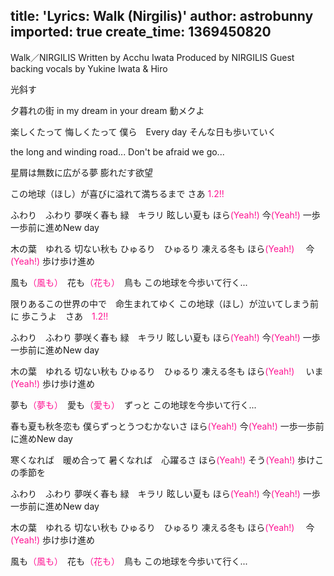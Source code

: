 title: 'Lyrics: Walk (Nirgilis)'
author: astrobunny
imported: true
create_time: 1369450820
---
Walk／NIRGILIS
Written by Acchu Iwata
Produced by NIRGILIS
Guest backing vocals by Yukine Iwata &amp; Hiro

光斜す

夕暮れの街
in my dream in your dream
動メクよ

楽しくたって
悔しくたって
僕ら　Every day
そんな日も歩いていく

the long and winding road...
Don't be afraid we go...

星屑は無数に広がる夢
膨れだす欲望

この地球（ほし）が喜びに溢れて満ちるまで
さあ <span style="color: #ff1493;">1.2!!　</span>

ふわり　ふわり
夢咲く春も
緑　キラリ
眩しい夏も
ほら<span style="color: #ff1493;">(Yeah!)</span> 今<span style="color: #ff1493;">(Yeah!)</span>
一歩一歩前に進めNew day

木の葉　ゆれる
切ない秋も
ひゅるり　ひゅるり
凍える冬も
ほら<span style="color: #ff1493;">(Yeah!) 　</span>今<span style="color: #ff1493;">(Yeah!)</span>
歩け歩け進め

風も<span style="color: #ff1493;">（風も）</span>　花も<span style="color: #ff1493;">（花も）</span>　鳥も
この地球を今歩いて行く...

限りあるこの世界の中で　命生まれてゆく
この地球（ほし）が泣いてしまう前に
歩こうよ　さあ　<span style="color: #ff1493;">1.2!!</span>

ふわり　ふわり
夢咲く春も
緑　キラリ
眩しい夏も
ほら<span style="color: #ff1493;">(Yeah!)</span> 今<span style="color: #ff1493;">(Yeah!)</span>
一歩一歩前に進めNew day

木の葉　ゆれる
切ない秋も
ひゅるり　ひゅるり
凍える冬も
ほら<span style="color: #ff1493;">(Yeah!)</span> 　いま<span style="color: #ff1493;">(Yeah!)</span>
歩け歩け進め

夢も<span style="color: #ff1493;">（夢も）</span>　愛も<span style="color: #ff1493;">（愛も）</span>　ずっと
この地球を今歩いて行く...

春も夏も秋冬恋も
僕らずっとうつむかないさ
ほら<span style="color: #ff1493;">(Yeah!) </span>今<span style="color: #ff1493;">(Yeah!)</span>
一歩一歩前に進めNew day

寒くなれば　暖め合って
暑くなれば　心躍るさ
ほら<span style="color: #ff1493;">(Yeah!)</span> そう<span style="color: #ff1493;">(Yeah!)</span>
歩けこの季節を

ふわり　ふわり
夢咲く春も
緑　キラリ
眩しい夏も
ほら<span style="color: #ff1493;">(Yeah!) </span>今<span style="color: #ff1493;">(Yeah!)</span>
一歩一歩前に進めNew day

木の葉　ゆれる
切ない秋も
ひゅるり　ひゅるり
凍える冬も
ほら<span style="color: #ff1493;">(Yeah!) </span>　今<span style="color: #ff1493;">(Yeah!)</span>
歩け歩け進め

風も<span style="color: #ff1493;">（風も）</span>　花も<span style="color: #ff1493;">（花も）</span>　鳥も
この地球を今歩いて行く...
<div><span style="color: #333333; font-family: 'ＭＳ Ｐゴシック', Osaka, 'ヒラギノ角ゴ Pro W3', Arial, Helvetica; font-size: 12px; line-height: 18px; background-color: #ffffff;">
</span></div>